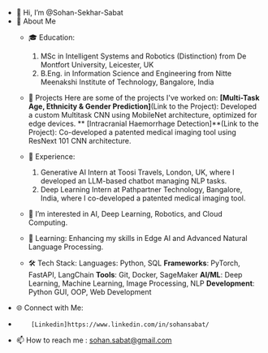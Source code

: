 - 👋 Hi, I’m @Sohan-Sekhar-Sabat
- 🚀 About Me
  - 🎓 Education:
    1. MSc in Intelligent Systems and Robotics (Distinction) from De Montfort University, Leicester, UK
    2. B.Eng. in Information Science and Engineering from Nitte Meenakshi Institute of Technology, Bangalore, India

  - 💼 Projects
      Here are some of the projects I've worked on:
       **[Multi-Task Age, Ethnicity & Gender Prediction]**(Link to the Project):
        Developed a custom Multitask CNN using MobileNet architecture, optimized for edge devices.
      ** [Intracranial Haemorrhage Detection]**(Link to the Project):
        Co-developed a patented medical imaging tool using ResNext 101 CNN architecture.
  - 💼 Experience:
      1. Generative AI Intern at Toosi Travels, London, UK, where I developed an LLM-based chatbot managing NLP tasks. 
      2. Deep Learning Intern at Pathpartner Technology, Bangalore, India, where I co-developed a patented medical imaging tool.

  - 👀 I’m interested in AI, Deep Learning, Robotics, and Cloud Computing.
  - 🌱 Learning:
      Enhancing my skills in Edge AI and Advanced Natural Language Processing.
  - 🛠️ Tech Stack:
      Languages: Python, SQL
        **Frameworks**: PyTorch, FastAPI, LangChain
        **Tools**: Git, Docker, SageMaker
        **AI/ML**: Deep Learning, Machine Learning, Image Processing, NLP
        **Development**: Python GUI, OOP, Web Development
-   🌐 Connect with Me:
-         [Linkedin]https://www.linkedin.com/in/sohansabat/
- 📫 How to reach me : sohan.sabat@gmail.com


<!---
Sohan-Sekhar-Sabat/Sohan-Sekhar-Sabat is a ✨ special ✨ repository because its `README.md` (this file) appears on your GitHub profile.
You can click the Preview link to take a look at your changes.
--->
